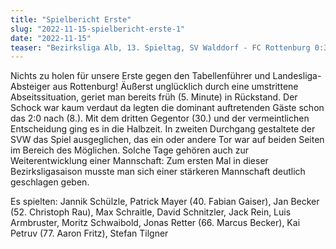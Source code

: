 ```yaml
---
title: "Spielbericht Erste"
slug: "2022-11-15-spielbericht-erste-1"
date: "2022-11-15"
teaser: "Bezirksliga Alb, 13. Spieltag, SV Walddorf - FC Rottenburg 0:3 (0:3)"
---
```

Nichts zu holen für unsere Erste gegen den Tabellenführer und Landesliga-Absteiger aus Rottenburg! Äußerst unglücklich durch eine umstrittene Abseitssituation, geriet man bereits früh (5. Minute) in Rückstand. Der Schock war kaum verdaut da legten die dominant auftretenden Gäste schon das 2:0 nach (8.). Mit dem dritten Gegentor (30.) und der vermeintlichen Entscheidung ging es in die Halbzeit. In zweiten Durchgang gestaltete der SVW das Spiel ausgeglichen, das ein oder andere Tor war auf beiden Seiten im Bereich des Möglichen. Solche Tage gehören auch zur Weiterentwicklung einer Mannschaft: Zum ersten Mal in dieser Bezirksligasaison musste man sich einer stärkeren Mannschaft deutlich geschlagen geben.

Es spielten: Jannik Schülzle, Patrick Mayer (40. Fabian Gaiser), Jan Becker (52. Christoph Rau), Max Schraitle, David Schnitzler, Jack Rein, Luis Armbruster, Moritz Schwaibold, Jonas Retter (66. Marcus Becker), Kai Petruv (77. Aaron Fritz), Stefan Tilgner
